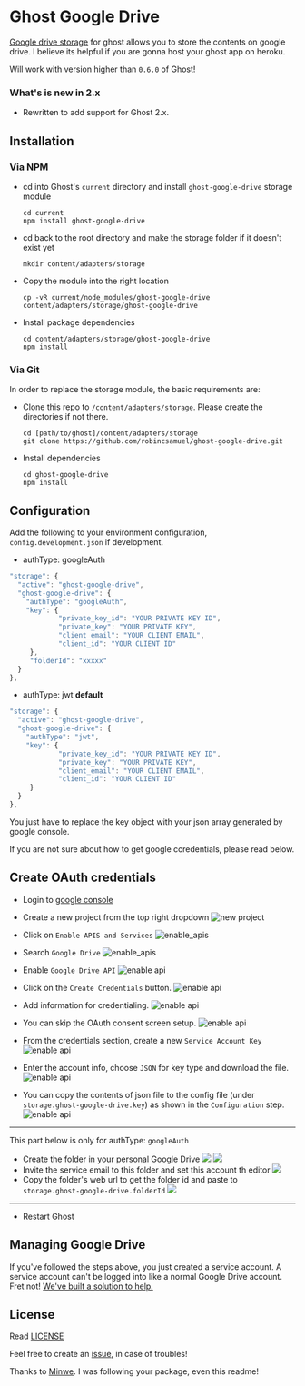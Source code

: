 # Ghost Google Drive
[Google drive storage](https://github.com/robincsamuel/ghost-google-drive) for ghost allows you to store the contents on google drive. I believe its helpful if you are gonna host your ghost app on heroku.

Will work with version higher than `0.6.0` of Ghost!

### What's is new in 2.x
 - Rewritten to add support for Ghost 2.x.

## Installation
### Via NPM

- cd into Ghost's `current` directory and install `ghost-google-drive` storage module

  ```
  cd current
  npm install ghost-google-drive
  ```
- cd back to the root directory and make the storage folder if it doesn't exist yet

  ```
  mkdir content/adapters/storage
  ```
- Copy the module into the right location

  ```
  cp -vR current/node_modules/ghost-google-drive content/adapters/storage/ghost-google-drive
  ```
- Install package dependencies

  ```
  cd content/adapters/storage/ghost-google-drive
  npm install
  ```


### Via Git

In order to replace the storage module, the basic requirements are:

- Clone this repo to `/content/adapters/storage`. Please create the directories if not there.

  ```
  cd [path/to/ghost]/content/adapters/storage
  git clone https://github.com/robincsamuel/ghost-google-drive.git
  ```
- Install dependencies

  ```
  cd ghost-google-drive
  npm install
  ```


## Configuration

Add the following to your environment configuration, `config.development.json` if development.

- authType: googleAuth
```js
"storage": {
  "active": "ghost-google-drive",
  "ghost-google-drive": {
    "authType": "googleAuth",
    "key": {
            "private_key_id": "YOUR PRIVATE KEY ID",
            "private_key": "YOUR PRIVATE KEY",
            "client_email": "YOUR CLIENT EMAIL",
            "client_id": "YOUR CLIENT ID"
     },
     "folderId": "xxxxx"
  }
},

```
- authType: jwt **default**
```js
"storage": {
  "active": "ghost-google-drive",
  "ghost-google-drive": {
    "authType": "jwt",
    "key": {
            "private_key_id": "YOUR PRIVATE KEY ID",
            "private_key": "YOUR PRIVATE KEY",
            "client_email": "YOUR CLIENT EMAIL",
            "client_id": "YOUR CLIENT ID"
     }
  }
},

```
You just have to replace the key object with your json array generated by google console.

If you are not sure about how to get google ccredentials, please read below.

## Create OAuth credentials

- Login to [google console](https://code.google.com/apis/console)

- Create a new project from the top right dropdown
  ![new project](http://i.imgur.com/fitDSc9.png)

- Click on `Enable APIS and Services`
  ![enable_apis](http://i.imgur.com/sm9O48v.png)

- Search `Google Drive`
  ![enable_apis](http://i.imgur.com/vyHhaqu.png)

- Enable `Google Drive API`
  ![enable api](http://i.imgur.com/VoF3yLu.png)

- Click on the `Create Credentials` button.
  ![enable api](http://i.imgur.com/qHbcl0F.png)

- Add information for credentialing.
  ![enable api](http://i.imgur.com/WMY2mFt.png)

- You can skip the OAuth consent screen setup.
  ![enable api](http://i.imgur.com/3mRqIuq.png)

- From the credentials section, create a new `Service Account Key`
  ![enable api](http://i.imgur.com/PE0MMw7.png)

- Enter the account info, choose `JSON` for key type and download the file.
  ![enable api](http://i.imgur.com/QF0wSNn.png)

- You can copy the contents of json file to the config file (under `storage.ghost-google-drive.key`) as shown in the `Configuration` step.
  ![enable api](https://i.imgur.com/pPr69gn.png)

---
This part below is only for authType: `googleAuth`
- Create the folder in your personal Google Drive
  ![](https://imgur.com/zEBqjSw.png)
  ![](https://imgur.com/hGvp9U9.png)
- Invite the service email to this folder and set this account th editor
  ![](https://imgur.com/Stnh6JM.png)
- Copy the folder's web url to get the folder id and paste to `storage.ghost-google-drive.folderId`
  ![](https://imgur.com/TiUyFoG.png)

---

- Restart Ghost

## Managing Google Drive
If you've followed the steps above, you just created a service account. A service account can't be logged into like a normal Google Drive account. Fret not! [We've built a solution to help.](https://github.com/behoyh/google-drive-ui)

## License

Read [LICENSE](LICENSE)

Feel free to create an [issue](https://github.com/robincsamuel/ghost-google-drive/issues), in case of troubles!

Thanks to [Minwe](https://github.com/Minwe). I was following your package, even this readme!
